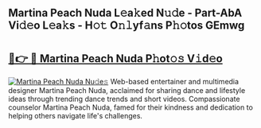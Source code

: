 ## Martina Peach Nuda L𝚎a𝚔ed N𝚞𝚍e - Part-AbA Vi𝚍𝚎o L𝚎a𝚔s - H𝚘𝚝 O𝚗𝚕yf𝚊ns P𝚑𝚘tos GEmwg

# <h2><a href="http://kff0htx.oniu.top/?m=Martina+Peach+Nuda">🔗👉 🔴 Martina Peach Nuda P𝚑ot𝚘𝚜 V𝚒d𝚎o</a></h2>

[![Martina Peach Nuda Nu𝚍e𝚜](https://i.imgur.com/0qMVB7G.gif)](http://kff0htx.oniu.top/?m=Martina+Peach+Nuda)
Web-based entertainer and multimedia designer Martina Peach Nuda, acclaimed for sharing dance and lifestyle ideas through trending dance trends and short videos. Compassionate counselor Martina Peach Nuda, famed for their kindness and dedication to helping others navigate life's challenges.  
